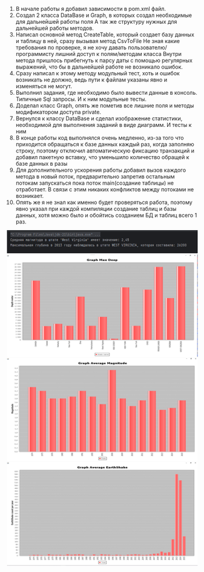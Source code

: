 1) В начале работы я добавил зависимости в pom.xml файл.
2) Создал 2 класса DataBase и Graph, в которых создал необходимые для дальнейшей работы поля
А так же структуру нужных для дальнейшей работы методов.
3) Написал основной метод CreateTable, который создает базу данных и таблицу в ней, сразу вызывая метод CsvToFile
Не зная какие требования по проверке, я не хочу давать пользователю/программисту лишний доступ к полям/методам класса
Внутри метода пришлось прибегнуть к парсу даты с помощью регулярных выражений, что бы в дальнейшей работе не возникало ошибок.
4) Сразу написал к этому методу модульный тест, хоть и ошибок возникать не должно, ведь пути к файлам указаны явно и изменяться не могут.
5) Выполнил задания, где необходимо было вывести данные в консоль. Типичные Sql запросы. И к ним модульные тесты.
6) Доделал класс Graph, опять же пометив все лишние поля и методы модификатором доступа private. 
7) Вернулся к классу DataBase и сделал изображение статистики, необходимой для выполнения заданий в виде диаграмм. И тесты к ним
8) В конце работы код выполнялся очень медленно, из-за того что приходится обращаться к базе данных каждый раз, когда заполняю строку, поэтому отключил автоматическую фиксацию транзакций и добавил пакетную вставку, что уменьшило количество обращей к базе данных в разы
9) Для дополнительного ускорения работы добавил вызов каждого метода в новый поток, предварительно запретив остальным потокам запускаться пока поток main(создание таблицы) не отработает. В связи с этим никаких конфликтов между потоками не возникает.
10) Опять же я не знал как именно будет проверяться работа, поэтому явно указал при каждой компиляции создание таблиц и базы данных, хотя можно было и обойтись созданием БД и таблиц всего 1 раз.

![Console](https://github.com/1Lence/ProjectForLessonMaven/blob/main/Screens/Вывод%20в%20Консоль.png)
![Console](https://github.com/1Lence/ProjectForLessonMaven/blob/main/Screens/GraphMaxDeep.png)
![Console](https://github.com/1Lence/ProjectForLessonMaven/blob/main/Screens/Graph%20Average%20Magnitude.png)
![Console](https://github.com/1Lence/ProjectForLessonMaven/blob/main/Screens/Graph%20Average%20EarthShake.png)
